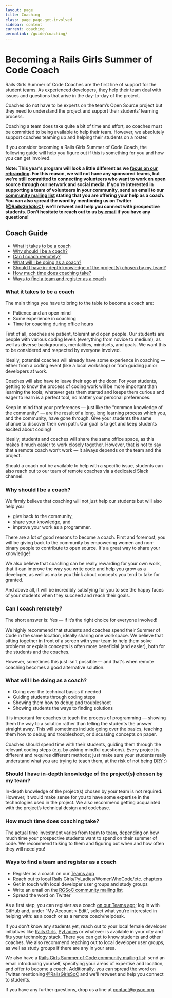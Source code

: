 ```yaml
---
layout: page
title: Coaching
class: page page-get-involved
sidebar: content
current: coaching
permalink: /guide/coaching/
---
```

<h1>Becoming a Rails Girls Summer of Code Coach</h1>

Rails Girls Summer of Code Coaches are the first line of support for the student teams. As experienced developers, they help their team deal with issues and questions that arise in the day-to-day of the project.

Coaches do not have to be experts on the team’s Open Source project but they need to understand the project and support their students’ learning process.

Coaching a team does take quite a bit of time and effort, so coaches must be committed to being available to help their team. However, we absolutely support coaches teaming up and helping their students on a roster.

If you consider becoming a Rails Girls Summer of Code Coach, the following guide will help you figure out if this is something for you and how you can get involved.

<strong>Note: This year’s program will look a little different as we <a href="../blog/2019-03-21-the-future-of-rgsoc">focus on our rebranding</a>. For this reason, we will not have any sponsored teams, but we're still committed to connecting volunteers who want to work on open source through our network and social media. If you're interested in supporting a team of volunteers in your community, send an email to our <a href="https://groups.google.com/forum/#!forum/rails-girls-summer-of-code-community">community mailing list</a> stating that you are offering your help as a coach. You can also spread the word by mentioning us on Twitter (<a href="http://www.twitter.com/RailsGirlsSoC">@RailsGirlsSoC</a>); we’ll retweet and help you connect with prospective students. Don't hesitate to reach out to us <a href="mailto:contact@rgsoc.org">by email</a> if you have any questions!</strong>

<h2>Coach Guide</h2>

<ul>
<li><a href="#intro">What it takes to be a coach</a></li>
<li><a href="#why">Why should I be a coach?</a></li>
<li><a href="#remote">Can I coach remotely?</a></li>
<li><a href="#what">What will I be doing as a coach?</a></li>
<li><a href="#expertise">Should I have in-depth knowledge of the project(s) chosen by my team?</a></li>
<li><a href="#time">How much time does coaching take?</a></li>
<li><a href="#register">Ways to find a team and register as a coach</a></li>
</ul>


<h3 id="intro">What it takes to be a coach</h3>

The main things you have to bring to the table to become a coach are:  

<ul>
<li>Patience and an open mind</li>
<li>Some experience in coaching</li>
<li>Time for coaching during office hours</li>
</ul>

First of all, coaches are patient, tolerant and open people. Our students are people with various coding levels (everything from novice to medium), as well as diverse backgrounds, mentalities, mindsets, and goals. We want this to be considered and respected by everyone involved.

Ideally, potential coaches will already have some experience in coaching — either from a coding event (like a local workshop) or from guiding junior developers at work.

Coaches will also have to leave their ego at the door: For your students, getting to know the process of coding work will be more important than learning the tools; whatever gets them started and keeps them curious and eager to learn is a perfect tool, no matter your personal preferences.

Keep in mind that your preferences — just like the “common knowledge of the community” — are the result of a long, long learning process which you, and the community, have gone through. Give your students the same chance to discover their own path. Our goal is to get and keep students excited about coding!

Ideally, students and coaches will share the same office space, as this makes it much easier to work closely together. However, that is not to say that a remote coach won’t work — it always depends on the team and the project.

Should a coach not be available to help with a specific issue, students can also reach out to our team of remote coaches via a dedicated Slack channel.


<h3 id="why">Why should I be a coach?</h3>

<p>We firmly believe that coaching will not just help our students but will also help you</p>

* give back to the community,
* share your knowledge, and
* improve your work as a programmer.

There are a lot of good reasons to become a coach. First and foremost, you will be giving back to the community by empowering women and non-binary people to contribute to open source. It's a great way to share your knowledge!

We also believe that coaching can be really rewarding for your own work, that it can improve the way you write code and help you grow as a developer, as well as make you think about concepts you tend to take for granted.

And above all, it will be incredibly satisfying for you to see the happy faces of your students when they succeed and reach their goals.


<h3 id="remote">Can I coach remotely?</h3>

The short answer is: Yes — if it’s the right choice for everyone involved!

We highly recommend that students and coaches spend their Summer of Code in the same location, ideally sharing one workspace. We believe that sitting together in front of a screen with your team to help them solve problems or explain concepts is often more beneficial (and easier), both for the students and the coaches.

However, sometimes this just isn't possible — and that's when remote coaching becomes a good alternative solution.


<h3 id="what">What will I be doing as a coach?</h3>

* Going over the technical basics if needed
* Guiding students through coding steps
* Showing them how to debug and troubleshoot
* Showing students the ways to finding solutions

It is important for coaches to teach the process of programming — showing them the way to a solution rather than telling the students the answer straight away. This will sometimes include going over the basics, teaching them how to debug and troubleshoot, or discussing concepts on paper.

Coaches should spend time with their students, guiding them through the relevant coding steps (e.g. by asking mindful questions). Every project is different and requires different methods; just make sure your students really understand what you are trying to teach them, at the risk of not being <abbr title="Don't Repeat Yourself">DRY</abbr> :)


<h3 id="expertise">Should I have in-depth knowledge of the project(s) chosen by my team?</h3>

In-depth knowledge of the project(s) chosen by your team is not required. However, it would make sense for you to have some expertise in the technologies used in the project. We also recommend getting acquainted with the project’s technical design and codebase.


<h3 id="time">How much time does coaching take?</h3>

<p>The actual time investment varies from team to team, depending on how much time your prospective students want to spend on their summer of code. We recommend talking to them and figuring out when and how often they will need you!</p>


<h3 id="register">Ways to find a team and register as a coach</h3>

* Register as a coach on our <a href="https://teams.railsgirlssummerofcode.org/">Teams app</a>
* Reach out to local Rails Girls/PyLadies/WomenWhoCode/etc. chapters
* Get in touch with local developer user groups and study groups
* Write an email on the <a href="https://groups.google.com/forum/#!forum/rails-girls-summer-of-code-community">RGSoC community mailing list</a>
* Spread the word on Twitter

As a first step, you can register as a coach <a href="https://teams.railsgirlssummerofcode.org/">on our Teams app</a>; log in with GitHub and, under “My Account > Edit”, select what you’re interested in helping with: as a coach or as a remote coach/helpdesk.

If you don't know any students yet, reach out to your local female developer initiatives like <a href="http://railsgirls.com/">Rails Girls</a>, <a href="http://www.pyladies.com/">PyLadies</a> or whatever is available in your city and fits your technology stack. There you can get to know students and other coaches. We also recommend reaching out to local developer user groups, as well as study groups if there are any in your area.

We also have a <a href="https://groups.google.com/forum/#!forum/rails-girls-summer-of-code-community">Rails Girls Summer of Code community mailing list</a>: send an email introducing yourself, specifying your areas of expertise and location, and offer to become a coach. Additionally, you can spread the word on Twitter mentioning <a href="http://www.twitter.com/RailsGirlsSoC">@RailsGirlsSoC</a> and we'll retweet and help you connect to students.

If you have any further questions, drop us a line at <a href="mailto:contact@rgsoc.org">contact@rgsoc.org</a>.
